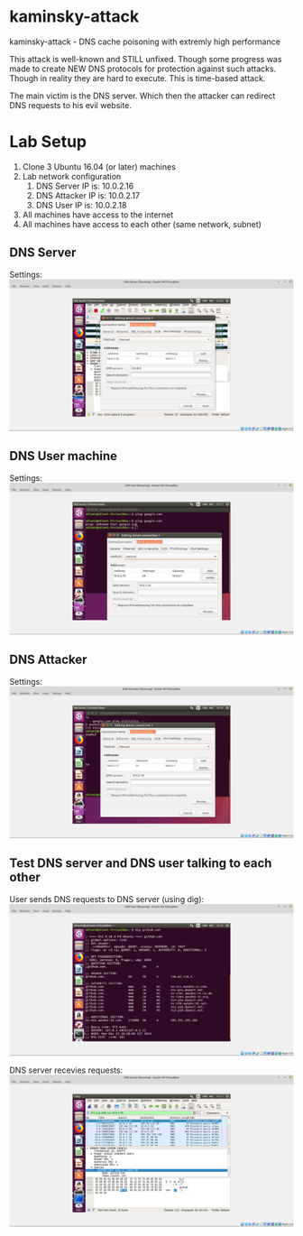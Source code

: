 # kaminsky-attack
kaminsky-attack - DNS cache poisoning with extremly high performance

This attack is well-known and STILL unfixed. Though some progress was made to create NEW DNS protocols for protection against such attacks. Though in reality they are hard to execute. This is time-based attack.

The main victim is the DNS server. Which then the attacker can redirect DNS requests to his evil website. 

# Lab Setup

1. Clone 3 Ubuntu 16.04 (or later) machines
2. Lab network configuration
	1. DNS Server IP is: 10.0.2.16
	2. DNS Attacker IP is: 10.0.2.17
	3. DNS User IP is: 10.0.2.18
3. All machines have access to the internet
4. All machines have access to each other (same network, subnet)

## DNS Server
Settings:
![](README/DNS-server.png)

## DNS User machine
Settings:
![](README/User-Machine.png)

## DNS Attacker
Settings:
![](README/DNS-Attacker.png)

## Test DNS server and DNS user talking to each other
User sends DNS requests to DNS server (using dig):
![](README/User-Dig.png)

DNS server recevies requests:
![](README/DNS-Server-Wireshark.png)

